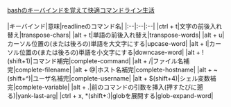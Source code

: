 [bashのキーバインドを覚えて快適コマンドライン生活](https://unskilled.site/bash%E3%81%AE%E3%82%AD%E3%83%BC%E3%83%90%E3%82%A4%E3%83%B3%E3%83%89%E3%82%92%E8%A6%9A%E3%81%88%E3%81%A6%E5%BF%AB%E9%81%A9%E3%82%B3%E3%83%9E%E3%83%B3%E3%83%89%E3%83%A9%E3%82%A4%E3%83%B3%E7%94%9F/)<br/>
<br>
|キーバインド|意味|readlineのコマンド名|
|:--|:--|:--|
|ctrl + t|文字の前後入れ替え|transpose-chars|
|alt + t|単語の前後入れ替え|transpose-words|
|alt + u|カーソル位置の(または後ろの)単語を大文字にする|upcase-word|
|alt + l|カーソル位置の(または後ろの)単語を小文字にする|downcase-word|
|alt + !(shift+1)|コマンド補完|complete-command|
|alt + /|ファイル名補完|complete-filename|
|alt + @|ホスト名補完|complete-hostname|
|alt + ~(shift+^)|ユーザ名補完|complete-username|
|alt + $(shift+4)|シェル変数補完|complete-variable|
|alt + .|前のコマンドの引数を挿入(押すたびに遡る)|yank-last-arg|
|ctrl + x, *(shift+:)|globを展開する|glob-expand-word|
